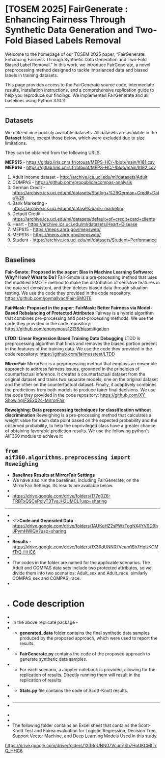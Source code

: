 <h1>[TOSEM 2025] FairGenerate : Enhancing Fairness Through Synthetic Data Generation and Two-Fold Biased Labels Removal </h1> 

Welcome to the homepage of our TOSEM 2025 paper, “FairGenerate: Enhancing Fairness Through Synthetic Data Generation and Two-Fold Biased Label Removal.”
In this work, we introduce FairGenerate, a novel preprocessing method designed to tackle imbalanced data and biased labels in training datasets.

This page provides access to the FairGenerate source code, intermediate results, installation instructions, and a comprehensive replication guide to help you reproduce our findings. We implemented FairGenerate and all baselines using Python 3.10.11. 

********************************************************************************************************

<h2> Datasets</h2>

We utilized nine publicly available datasets. All datasets are available in the **Dataset** folder, except those below, which were excluded due to size limitations.

They can be obtained from the following URLS.

**MEPS15** - https://gitlab.liris.cnrs.fr/otouat/MEPS-HC/-/blob/main/h181.csv <br />
**MEPS16** - https://gitlab.liris.cnrs.fr/otouat/MEPS-HC/-/blob/main/h192.csv

1. Adult Income dataset - http://archive.ics.uci.edu/ml/datasets/Adult
2. COMPAS - https://github.com/propublica/compas-analysis
3. German Credit - https://archive.ics.uci.edu/ml/datasets/Statlog+%28German+Credit+Data%29
4. Bank Marketing - https://archive.ics.uci.edu/ml/datasets/bank+marketing
5. Default Credit - https://archive.ics.uci.edu/ml/datasets/default+of+credit+card+clients
6. Heart - https://archive.ics.uci.edu/ml/datasets/Heart+Disease
7. MEPS15 - https://meps.ahrq.gov/mepsweb/
8. MEPS16 - https://meps.ahrq.gov/mepsweb/
9. Student - https://archive.ics.uci.edu/ml/datasets/Student+Performance

********************************************************************************************************

Baselines
-----------------------------------------------------
**Fair-Smote: Proposed in the paper: Bias in Machine Learning Software: Why? How? What to Do?**
Fair-Smote is a pre-processing method that uses the modified SMOTE method to make the distribution of sensitive features in the data set consistent, and then deletes biased data through situation testing.
We use the code they provided in the code repository: https://github.com/joymallyac/Fair-SMOTE

**FairMask: Proposed in the paper: FairMask: Better Fairness via Model-Based Rebalancing of Protected Attributes**
Fairway is a hybrid algorithm that combines pre-processing and post-processing methods. 
We use the code they provided in the code repository: https://github.com/anonymous12138/biasmitigation 

**LTDD: Linear Regression Based Training Data Debugging**
LTDD is preprocessing algorithm that finds and removes the biased portion present in the features of the training data.
We use the code they provided in the code repository: https://github.com/fairnesstest/LTDD

**MirrorFair**
MirrorFair is a preprocessing method that employs an ensemble approach to address fairness issues, grounded in the principles of
counterfactual inference. It creates a counterfactual dataset from the original dataset and trains two
separate models, one on the original dataset and the other on the counterfactual dataset. Finally, it
adaptively combines the predictions from both models to produce fairer final decisions.
We use the code they provided in the code repository: https://github.com/XY-Showing/FSE2024-MirrorFair
 
**Reweighing: Data preprocessing techniques for classification without discrimination**
Reweighing is a pre-processing method that calculates a weight value for each data point based on the expected probability and the observed probability, to help the unprivileged class have a greater chance of obtaining favorable prediction results. 
We use the following python's AIF360 module to achieve it:

<code>from aif360.algorithms.preprocessing import Reweighing</code>
-----------------------------------------------------

- **Baselines Results at MirrorFair Settings**
- We have also run the baselines, including FairGenerate, on the MirrorFair Settings. Its results are available below.
- 
- https://drive.google.com/drive/folders/177g0Z6-TRBTxQSCePclyT3TvsJH2UMCL?usp=sharing
- -----------------------------------------------------
- 
- <!>**Code and Generated Data** -  https://drive.google.com/drive/folders/1AUKoHZ2sPWzTogNX4YV9D9hJPymHWIQV?usp=sharing
- 
- **Results** - https://drive.google.com/drive/folders/1X3RdUNN07Vcum1Sh7HpUKCMfTrQ_HHC6 
- 
- The codes in the folder are named for the applicable scenarios. The Adult and COMPAS data sets include two protected attributes, so we divide them into two scenarios: Adult_sex and Adult_race, similarly COMPAS_sex and COMPAS_race.
- 
- <h1> Code description</h1>
- 
- In the above replicate package -
- * <b>generated_data</b> folder contains the final synthetic data samples produced by the proposed approach, which were used to report the results.
- * <b>FairGenerate.py </b> contains the code of the proposed approach to generate synthetic data samples.
- * For each scenario, a Jupyter notebook is provided, allowing for the replication of results. Directly running them will result in the replication of results
- * <b>Stats.py</b> file contains the code of Scott-Knott results.
- 
- ********************************************************************************************************
- 
- 
- The following folder contains an Excel sheet that contains the Scott-Knott Test and Fairea evaluation for Logistic Regression, Decision Tree, Support Vector Machine, and Deep Learning Models Used in this study. 

https://drive.google.com/drive/folders/1X3RdUNN07Vcum1Sh7HpUKCMfTrQ_HHC6
